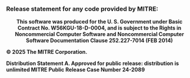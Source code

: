 <h3>Release statement for any code provided by MITRE:</h3>

<p style="text-align: center;">
<b>
This software was produced for the U. S. Government
under Basic Contract No. W56KGU-18-D-0004, and is
subject to the Rights in Noncommercial Computer Software
and Noncommercial Computer Software Documentation
Clause 252.227-7014 (FEB 2014)

&copy; 2025 The MITRE Corporation.

Distribution Statement A.  Approved for public release: distribution is unlimited
MITRE Public Release Case Number 24-2089
</b>
</p>
